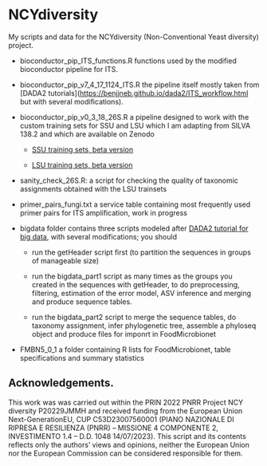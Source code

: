 # NCYdiversity

My scripts and data for the NCYdiversity (Non-Conventional Yeast diversity) project.

* bioconductor_pip_ITS_functions.R functions used by the modified bioconductor pipeline for ITS. 

* bioconductor_pip_v7_4_17_1124_ITS.R the pipeline itself mostly taken from [DADA2 tutorials](https://benjjneb.github.io/dada2/ITS_workflow.html but with several modifications). 

* bioconductor_pip_v0_3_18_26S.R a pipeline designed to work with the custom training sets for SSU and LSU which I am adapting from SILVA 138.2 and which are available on Zenodo  

  + [SSU training sets, beta version](https://zenodo.org/records/15044434)  
  
  + [LSU training sets, beta version](https://zenodo.org/records/15044501)  
  
* sanity_check_26S.R: a script for checking the quality of taxonomic assignments obtained with the LSU trainsets    

* primer_pairs_fungi.txt a service table containing most frequently used primer pairs for ITS amplification, work in progress  

* bigdata folder contains three scripts modeled after [DADA2 tutorial for big data](https://benjjneb.github.io/dada2/bigdata.html), with several modifications; you should 

  +  run the getHeader script first (to partition the sequences in groups of manageable size)
  
  + run the bigdata_part1 script as many times as the groups you created in the sequences with getHeader, to do preprocessing, filtering, estimation of the error model, ASV inference and merging and produce sequence tables. 
  
  + run the bigdata_part2 script to merge the sequence tables, do taxonomy assignment, infer phylogenetic tree, assemble a phyloseq object and produce files for imponrt in FoodMicrobionet  
  
* FMBN5_0_1 a folder containing R lists for FoodMicrobionet, table specifications and summary statistics

## Acknowledgements.  

This work was was carried out within the PRIN 2022 PNRR Project NCY diversity P20229JMMH and received funding from the European Union Next-GenerationEU, CUP C53D23007560001 (PIANO NAZIONALE DI RIPRESA E RESILIENZA (PNRR) – MISSIONE 4 COMPONENTE 2,  INVESTIMENTO 1.4 – D.D. 1048 14/07/2023). This script and its contents reflects only the authors’ views and opinions,  neither the European Union nor the European Commission can be considered  responsible for them.
